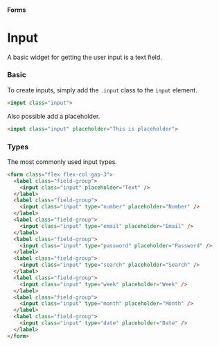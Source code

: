 #### Forms

# Input

A basic widget for getting the user input is a text field.

### Basic

To create inputs, simply add the `.input` class to the `input` element.

``` html
<input class="input">
```

Also possible add a placeholder.

``` html
<input class="input" placeholder="This is placeholder">
```

### Types

The most commonly used input types.

``` html
<form class="flex flex-col gap-3">
  <label class="field-group">
    <input class="input" placeholder="Text" />
  </label>
  <label class="field-group">
    <input class="input" type="number" placeholder="Number" />
  </label>
  <label class="field-group">
    <input class="input" type="email" placeholder="Email" />
  </label>
  <label class="field-group">
    <input class="input" type="password" placeholder="Password" />
  </label>
  <label class="field-group">
    <input class="input" type="search" placeholder="Search" />
  </label>
  <label class="field-group">
    <input class="input" type="week" placeholder="Week" />
  </label>
  <label class="field-group">
    <input class="input" type="month" placeholder="Month" />
  </label>
  <label class="field-group">
    <input class="input" type="date" placeholder="Date" />
  </label>
</form>
```